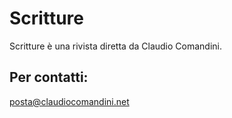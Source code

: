 # Scritture

Scritture &egrave;  una rivista diretta da Claudio Comandini.


## Per contatti:

posta@claudiocomandini.net




